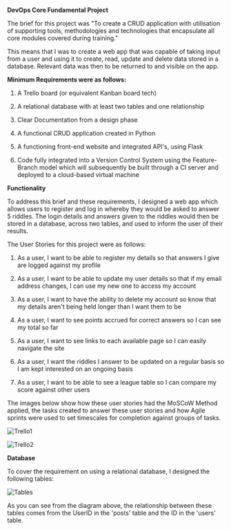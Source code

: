 **DevOps Core Fundamental Project**

The brief for this project was "To create a CRUD application with utilisation of supporting tools,
methodologies and technologies that encapsulate all core modules
covered during training."

This means that I was to create a web app that was capable of taking input from a user and using it to create,
read, update and delete data stored in a database. Relevant data was then to be returned to and visible on the app.


**Minimum Requirements were as follows:**

1. A Trello board (or equivalent Kanban board tech) 
 
2. A relational database with at least two tables and one relationship
 
3. Clear Documentation from a design phase
 
4. A functional CRUD application created in Python
 
5. A functioning front-end website and integrated API's, using Flask
 
6. Code fully integrated into a Version Control System using the
Feature-Branch model which will subsequently be built through a CI
server and deployed to a cloud-based virtual machine


**Functionality**

To address this brief and these requirements, I designed a web app which allows users to register and log in whereby
they would be asked to answer 5 riddles. The login details and answers given to the riddles would then be stored in a
database, across two tables, and used to inform the user of their results.

The User Stories for this project were as follows:

1. As a user, I want to be able to register my details so that answers I give are logged against my profile

2. As a user, I want to be able to update my user details so that if my email address changes, I can use my new one to 
   access my account
   
3. As a user, I want to have the ability to delete my account so know that my details aren't being held longer than I
   want them to be
   
4. As a user, I want to see points accrued for correct answers so I can see my total so far

5. As a user, I want to see links to each available page so I can easily navigate the site

6. As a user, I want the riddles I answer to be updated on a regular basis so I am kept interested on an ongoing basis

7. As a user, I want to be able to see a league table so I can compare my score against other users

The images below show how these user stories had the MoSCoW Method applied, the tasks created to answer these user
stories and how Agile sprints were used to set timescales for completion against groups of tasks.

![Trello1](https://onedrive.live.com/?cid=10082C236ED5B987&id=10082C236ED5B987%215171&parId=10082C236ED5B987%21434&o=OneUp)

![Trello2](https://onedrive.live.com/?cid=10082C236ED5B987&id=10082C236ED5B987%215172&parId=10082C236ED5B987%21434&o=OneUp)


**Database**

To cover the requirement on using a relational database, I designed the following tables:

![Tables](https://liao8g.db.files.1drv.com/y4pfRgIeAVwQpoWPpMgrSfQLM8zyppHFUEDMZqTihzggSIhNo0tKIO5yortFm-4vM4YHMuqWp33V2CNDk4jetijacIzFjlBAQ5QjPndM4BuVY_TV0G5s40FPWFqGYd4mNpKlabqN76f2PBE_eTpsgQGX1uktvTZjDsF1NGHsoBguai8JzKzSUNsKVGjFkDX2bYR5_R0YWEHeWK1ALXEPLxzw9jaKe0bS6wsxfuwef2ZYJo/DB%20Tables.png?psid=1)

As you can see from the diagram above, the relationship between these tables comes from the UserID in the 'posts' table
and the ID in the 'users' table.